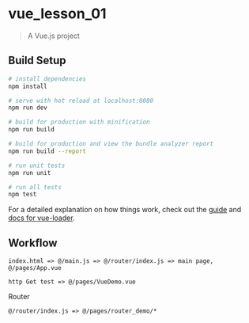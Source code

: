 # vue_lesson_01

> A Vue.js project

## Build Setup

```bash
# install dependencies
npm install

# serve with hot reload at localhost:8080
npm run dev

# build for production with minification
npm run build

# build for production and view the bundle analyzer report
npm run build --report

# run unit tests
npm run unit

# run all tests
npm test
```

For a detailed explanation on how things work, check out the [guide](http://vuejs-templates.github.io/webpack/) and [docs for vue-loader](http://vuejs.github.io/vue-loader).

## Workflow

```text
index.html => @/main.js => @/router/index.js => main page, @/pages/App.vue

http Get test => @/pages/VueDemo.vue
```

Router

```text
@/router/index.js => @/pages/router_demo/*
```

